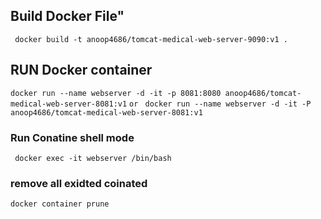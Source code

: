 ## Build Docker File" 
```  docker build -t anoop4686/tomcat-medical-web-server-9090:v1 . ```

## RUN Docker container ###
```docker run --name webserver -d -it -p 8081:8080 anoop4686/tomcat-medical-web-server-8081:v1```
``` or ```
``` docker run --name webserver -d -it -P anoop4686/tomcat-medical-web-server-8081:v1```


### Run Conatine shell mode ###
``` docker exec -it webserver /bin/bash```

### remove all exidted coinated ##
```docker container prune```